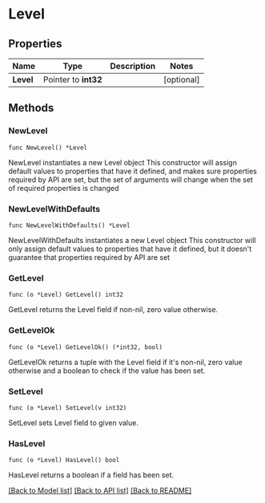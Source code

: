 # Level

## Properties

Name | Type | Description | Notes
------------ | ------------- | ------------- | -------------
**Level** | Pointer to **int32** |  | [optional] 

## Methods

### NewLevel

`func NewLevel() *Level`

NewLevel instantiates a new Level object
This constructor will assign default values to properties that have it defined,
and makes sure properties required by API are set, but the set of arguments
will change when the set of required properties is changed

### NewLevelWithDefaults

`func NewLevelWithDefaults() *Level`

NewLevelWithDefaults instantiates a new Level object
This constructor will only assign default values to properties that have it defined,
but it doesn't guarantee that properties required by API are set

### GetLevel

`func (o *Level) GetLevel() int32`

GetLevel returns the Level field if non-nil, zero value otherwise.

### GetLevelOk

`func (o *Level) GetLevelOk() (*int32, bool)`

GetLevelOk returns a tuple with the Level field if it's non-nil, zero value otherwise
and a boolean to check if the value has been set.

### SetLevel

`func (o *Level) SetLevel(v int32)`

SetLevel sets Level field to given value.

### HasLevel

`func (o *Level) HasLevel() bool`

HasLevel returns a boolean if a field has been set.


[[Back to Model list]](../README.md#documentation-for-models) [[Back to API list]](../README.md#documentation-for-api-endpoints) [[Back to README]](../README.md)


